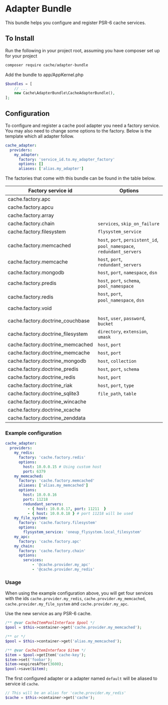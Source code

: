 # Adapter Bundle

This bundle helps you configure and register PSR-6 cache services. 

## To Install

Run the following in your project root, assuming you have composer set up for your project

```sh
composer require cache/adapter-bundle
```

Add the bundle to app/AppKernel.php

```php
$bundles = [
    // ...
    new Cache\AdapterBundle\CacheAdapterBundle(),
];
```

## Configuration

To configure and register a cache pool adapter you need a factory service. You may also need to change some options to 
the factory. Below is the template which all adapter follow. 

```yaml
cache_adapter:
  providers:
    my_adapter:
      factory: 'service_id.to.my_adapter_factory'
      options: []
      aliases: ['alias.my_adapter']
```

The factories that come with this bundle can be found in the table below. 

| Factory service id | Options | 
| ------------------ | ------- |
| cache.factory.apc |  |
| cache.factory.apcu |  |
| cache.factory.array |  |
| cache.factory.chain | `services`, `skip_on_failure` |
| cache.factory.filesystem | `flysystem_service` |
| cache.factory.memcached | `host`, `port`, `persistent_id`, `pool_namespace`, `redundant_servers` |
| cache.factory.memcache | `host`, `port`, `redundant_servers` |
| cache.factory.mongodb | `host`, `port`, `namespace`, `dsn` |
| cache.factory.predis | `host`, `port`, `schema`, `pool_namespace` |
| cache.factory.redis | `host`, `port`, `pool_namespace`, `dsn` |
| cache.factory.void |  |
| | |
| cache.factory.doctrine_couchbase | `host`, `user`, `password`, `bucket` |
| cache.factory.doctrine_filesystem | `directory`, `extension`, `umask` |
| cache.factory.doctrine_memcached | `host`, `port` |
| cache.factory.doctrine_memcache | `host`, `port` |
| cache.factory.doctrine_mongodb | `host`, `collection` |
| cache.factory.doctrine_predis | `host`, `port`, `schema` |
| cache.factory.doctrine_redis | `host`, `port` |
| cache.factory.doctrine_riak | `host`, `port`, `type` |
| cache.factory.doctrine_sqlite3 | `file_path`, `table` |
| cache.factory.doctrine_wincache |  |
| cache.factory.doctrine_xcache |  |
| cache.factory.doctrine_zenddata |  |



### Example configuration

```yaml
cache_adapter:
  providers:
    my_redis:
      factory: 'cache.factory.redis'
      options: 
        host: 10.0.0.15 # Using custom host
        port: 6379
    my_memcached:
      factory: 'cache.factory.memcached'
      aliases: ['alias.my_memcached']
      options:
        host: 10.0.0.16
        port: 11218
        redundant_servers:
          - { host: 10.0.0.17, port: 11211  }
          - { host: 10.0.0.18 } # port 11218 will be used
    my_file_system:
      factory: 'cache.factory.filesystem'
      options:
        flysystem_service: 'oneup_flysystem.local_filesystem'
    my_apc:
      factory: 'cache.factory.apc' 
    my_chain:
      factory: 'cache.factory.chain'
      options:
        services:
            - '@cache.provider.my_apc'
            - '@cache.provider.my_redis'
```


### Usage

When using the example configuration above, you will get four services with the ids `cache.provider.my_redis`,
 `cache.provider.my_memcached`, `cache.provider.my_file_system` and `cache.provider.my_apc`.

Use the new service as any PSR-6 cache. 
 
``` php
/** @var CacheItemPoolInterface $pool */
$pool = $this->container->get('cache.provider.my_memcached');

/** or */
$pool = $this->container->get('alias.my_memcached');

/** @var CacheItemInterface $item */
$item = $pool->getItem('cache-key');
$item->set('foobar');
$item->expiresAfter(3600);
$pool->save($item);
```

The first configured adapter or a adapter named `default` will be aliased to service id `cache`.

``` php
// This will be an alias for 'cache.provider.my_redis'
$cache = $this->container->get('cache');
```
